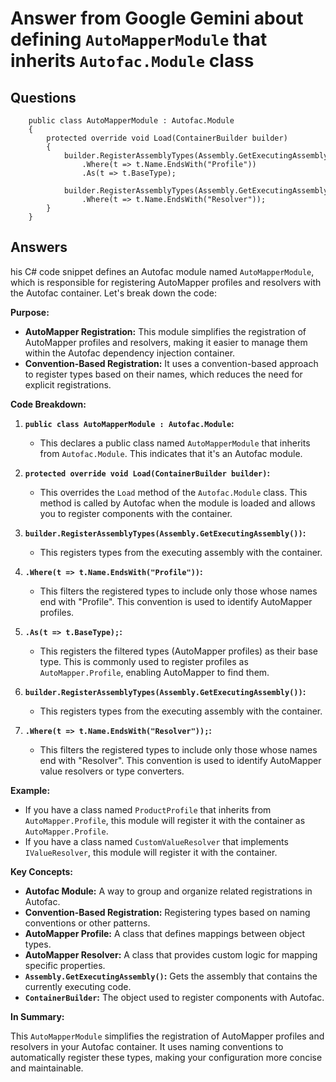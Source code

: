 # Answer from Google Gemini about defining `AutoMapperModule` that inherits `Autofac.Module` class
## Questions
```
    public class AutoMapperModule : Autofac.Module
    {
        protected override void Load(ContainerBuilder builder)
        {
            builder.RegisterAssemblyTypes(Assembly.GetExecutingAssembly())
                .Where(t => t.Name.EndsWith("Profile"))
                .As(t => t.BaseType);
 
            builder.RegisterAssemblyTypes(Assembly.GetExecutingAssembly())
                .Where(t => t.Name.EndsWith("Resolver"));
        }
    }
```

## Answers
his C# code snippet defines an Autofac module named `AutoMapperModule`, which is responsible for registering AutoMapper profiles and resolvers with the Autofac container. Let's break down the code:

**Purpose:**

-   **AutoMapper Registration:** This module simplifies the registration of AutoMapper profiles and resolvers, making it easier to manage them within the Autofac dependency injection container.
-   **Convention-Based Registration:** It uses a convention-based approach to register types based on their names, which reduces the need for explicit registrations.

**Code Breakdown:**

1.  **`public class AutoMapperModule : Autofac.Module`:**
    
    -   This declares a public class named `AutoMapperModule` that inherits from `Autofac.Module`. This indicates that it's an Autofac module.
2.  **`protected override void Load(ContainerBuilder builder)`:**
    
    -   This overrides the `Load` method of the `Autofac.Module` class. This method is called by Autofac when the module is loaded and allows you to register components with the container.
3.  **`builder.RegisterAssemblyTypes(Assembly.GetExecutingAssembly())`:**
    
    -   This registers types from the executing assembly with the container.
4.  **`.Where(t => t.Name.EndsWith("Profile"))`:**
    
    -   This filters the registered types to include only those whose names end with "Profile". This convention is used to identify AutoMapper profiles.
5.  **`.As(t => t.BaseType);`:**
    
    -   This registers the filtered types (AutoMapper profiles) as their base type. This is commonly used to register profiles as `AutoMapper.Profile`, enabling AutoMapper to find them.
6.  **`builder.RegisterAssemblyTypes(Assembly.GetExecutingAssembly())`:**
    
    -   This registers types from the executing assembly with the container.
7.  **`.Where(t => t.Name.EndsWith("Resolver"));`:**
    
    -   This filters the registered types to include only those whose names end with "Resolver". This convention is used to identify AutoMapper value resolvers or type converters.

**Example:**

-   If you have a class named `ProductProfile` that inherits from `AutoMapper.Profile`, this module will register it with the container as `AutoMapper.Profile`.
-   If you have a class named `CustomValueResolver` that implements `IValueResolver`, this module will register it with the container.

**Key Concepts:**

-   **Autofac Module:** A way to group and organize related registrations in Autofac.
-   **Convention-Based Registration:** Registering types based on naming conventions or other patterns.
-   **AutoMapper Profile:** A class that defines mappings between object types.
-   **AutoMapper Resolver:** A class that provides custom logic for mapping specific properties.
-   **`Assembly.GetExecutingAssembly()`:** Gets the assembly that contains the currently executing code.
-   **`ContainerBuilder`:** The object used to register components with Autofac.

**In Summary:**

This `AutoMapperModule` simplifies the registration of AutoMapper profiles and resolvers in your Autofac container. It uses naming conventions to automatically register these types, making your configuration more concise and maintainable.
